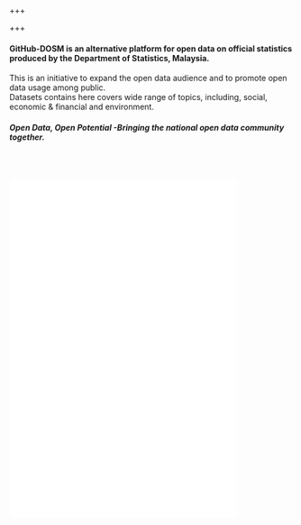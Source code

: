 +++

+++
#### **GitHub-DOSM** is an alternative platform for open data on official statistics produced by the Department of Statistics, Malaysia.

This is an initiative to expand the open data audience and to promote open data usage among public.  
Datasets contains here covers wide range of topics, including, social, economic & financial and environment.

#### _Open Data, Open Potential -Bringing the national open data community together._

<br><br>

<div data-type="AwesomeTableView" data-filters="" data-viewID="-Mom5od9PnCXmfFGZhZG"></div>

<iframe referrerpolicy="no-referrer-when-downgrade" height="600px" width="80%" style="border:none;" src="[https://view-awesome-table.com/-Mom5od9PnCXmfFGZhZG/view](https://view-awesome-table.com/-Mom5od9PnCXmfFGZhZG/view "https://view-awesome-table.com/-Mom5od9PnCXmfFGZhZG/view")"></iframe>